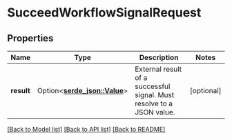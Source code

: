 # SucceedWorkflowSignalRequest

## Properties

Name | Type | Description | Notes
------------ | ------------- | ------------- | -------------
**result** | Option<[**serde_json::Value**](.md)> | External result of a successful signal. Must resolve to a JSON value. | [optional]

[[Back to Model list]](../README.md#documentation-for-models) [[Back to API list]](../README.md#documentation-for-api-endpoints) [[Back to README]](../README.md)


